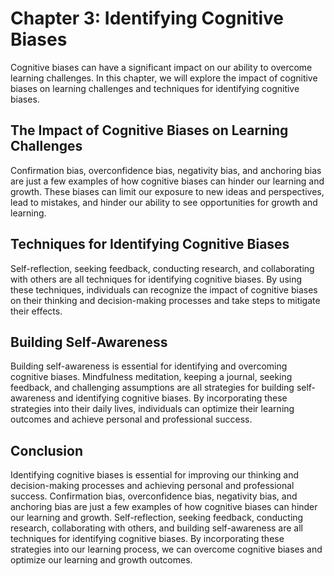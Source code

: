 Chapter 3: Identifying Cognitive Biases
=======================================

Cognitive biases can have a significant impact on our ability to overcome learning challenges. In this chapter, we will explore the impact of cognitive biases on learning challenges and techniques for identifying cognitive biases.

The Impact of Cognitive Biases on Learning Challenges
-----------------------------------------------------

Confirmation bias, overconfidence bias, negativity bias, and anchoring bias are just a few examples of how cognitive biases can hinder our learning and growth. These biases can limit our exposure to new ideas and perspectives, lead to mistakes, and hinder our ability to see opportunities for growth and learning.

Techniques for Identifying Cognitive Biases
-------------------------------------------

Self-reflection, seeking feedback, conducting research, and collaborating with others are all techniques for identifying cognitive biases. By using these techniques, individuals can recognize the impact of cognitive biases on their thinking and decision-making processes and take steps to mitigate their effects.

Building Self-Awareness
-----------------------

Building self-awareness is essential for identifying and overcoming cognitive biases. Mindfulness meditation, keeping a journal, seeking feedback, and challenging assumptions are all strategies for building self-awareness and identifying cognitive biases. By incorporating these strategies into their daily lives, individuals can optimize their learning outcomes and achieve personal and professional success.

Conclusion
----------

Identifying cognitive biases is essential for improving our thinking and decision-making processes and achieving personal and professional success. Confirmation bias, overconfidence bias, negativity bias, and anchoring bias are just a few examples of how cognitive biases can hinder our learning and growth. Self-reflection, seeking feedback, conducting research, collaborating with others, and building self-awareness are all techniques for identifying cognitive biases. By incorporating these strategies into our learning process, we can overcome cognitive biases and optimize our learning and growth outcomes.
